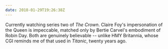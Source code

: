 ```yaml
---
date: 2018-01-29T19:26:38Z
---
```

Currently watching series two of <cite>The Crown</cite>. Claire Foy's impersonation of the Queen is impeccable, matched only by Bertie Carvel's embodiment of Robin Day. Both are genuinely believable -- unlike HMY Britannia, whose CGI reminds me of that used in <cite>Titanic</cite>, twenty years ago.
